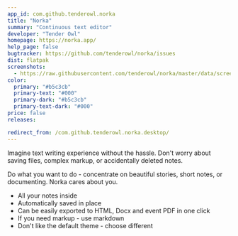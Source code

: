 ```yaml
---
app_id: com.github.tenderowl.norka
title: "Norka"
summary: "Continuous text editor"
developer: "Tender Owl"
homepage: https://norka.app/
help_page: false
bugtracker: https://github.com/tenderowl/norka/issues
dist: flatpak
screenshots:
  - https://raw.githubusercontent.com/tenderowl/norka/master/data/screenshots/norka-editor.png
color:
  primary: "#b5c3cb"
  primary-text: "#000"
  primary-dark: "#b5c3cb"
  primary-text-dark: "#000"
price: false
releases:

redirect_from: /com.github.tenderowl.norka.desktop/
---
```


<p>Imagine text writing experience without the hassle. Don't worry about saving files, complex markup, or accidentally deleted notes.</p>
<p>Do what you want to do - concentrate on beautiful stories, short notes, or documenting. Norka cares about you.</p>
<ul>
<li>All your notes inside</li>
<li>Automatically saved in place</li>
<li>Can be easily exported to HTML, Docx and event PDF in one click</li>
<li>If you need markup - use markdown</li>
<li>Don't like the default theme - choose different</li>
</ul>